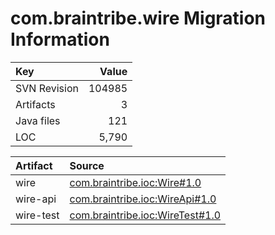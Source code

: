 # com.braintribe.wire Migration Information

| Key | Value |
| :------------- | ----: |
| SVN Revision   | 104985  | 
| Artifacts   | 3  | 
| Java files | 121 | 
| LOC | 5,790 | 



| Artifact      | Source | 
| :------------- | :----- |
| wire | [com.braintribe.ioc:Wire#1.0](https://svn.braintribe.com/repo/master/Development/artifacts/com/braintribe/ioc/Wire/1.0) |
| wire-api | [com.braintribe.ioc:WireApi#1.0](https://svn.braintribe.com/repo/master/Development/artifacts/com/braintribe/ioc/WireApi/1.0) |
| wire-test | [com.braintribe.ioc:WireTest#1.0](https://svn.braintribe.com/repo/master/Development/artifacts/com/braintribe/ioc/WireTest/1.0) |
